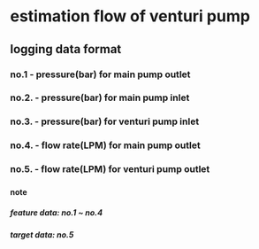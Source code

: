 # estimation flow of venturi pump

## logging data format
### no.1 - pressure(bar) for main pump outlet
### no.2. - pressure(bar) for main pump inlet
### no.3. - pressure(bar) for venturi pump inlet
### no.4. - flow rate(LPM) for main pump outlet
### no.5.  - flow rate(LPM) for venturi pump outlet

###
#### note 
##### feature data: no.1 ~ no.4
##### target data: no.5